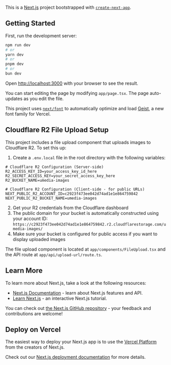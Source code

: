 This is a [Next.js](https://nextjs.org) project bootstrapped with [`create-next-app`](https://nextjs.org/docs/app/api-reference/cli/create-next-app).

## Getting Started

First, run the development server:

```bash
npm run dev
# or
yarn dev
# or
pnpm dev
# or
bun dev
```

Open [http://localhost:3000](http://localhost:3000) with your browser to see the result.

You can start editing the page by modifying `app/page.tsx`. The page auto-updates as you edit the file.

This project uses [`next/font`](https://nextjs.org/docs/app/building-your-application/optimizing/fonts) to automatically optimize and load [Geist](https://vercel.com/font), a new font family for Vercel.

## Cloudflare R2 File Upload Setup

This project includes a file upload component that uploads images to Cloudflare R2. To set this up:

1. Create a `.env.local` file in the root directory with the following variables:

```env
# Cloudflare R2 Configuration (Server-side)
R2_ACCESS_KEY_ID=your_access_key_id_here
R2_SECRET_ACCESS_KEY=your_secret_access_key_here
R2_BUCKET_NAME=umedia-images

# Cloudflare R2 Configuration (Client-side - for public URLs)
NEXT_PUBLIC_R2_ACCOUNT_ID=c2923f473ee042d74ad1e1e864759842
NEXT_PUBLIC_R2_BUCKET_NAME=umedia-images
```

2. Get your R2 credentials from the Cloudflare dashboard
3. The public domain for your bucket is automatically constructed using your account ID: `https://c2923f473ee042d74ad1e1e864759842.r2.cloudflarestorage.com/umedia-images/`
4. Make sure your bucket is configured for public access if you want to display uploaded images

The file upload component is located at `app/components/FileUpload.tsx` and the API route at `app/api/upload-url/route.ts`.

## Learn More

To learn more about Next.js, take a look at the following resources:

- [Next.js Documentation](https://nextjs.org/docs) - learn about Next.js features and API.
- [Learn Next.js](https://nextjs.org/learn) - an interactive Next.js tutorial.

You can check out [the Next.js GitHub repository](https://github.com/vercel/next.js) - your feedback and contributions are welcome!

## Deploy on Vercel

The easiest way to deploy your Next.js app is to use the [Vercel Platform](https://vercel.com/new?utm_medium=default-template&filter=next.js&utm_source=create-next-app&utm_campaign=create-next-app-readme) from the creators of Next.js.

Check out our [Next.js deployment documentation](https://nextjs.org/docs/app/building-your-application/deploying) for more details.
